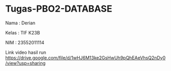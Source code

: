 # Tugas-PBO2-DATABASE

Nama  : Derian

Kelas : TIF K23B

NIM   : 23552011114

Link video hasil run
https://drive.google.com/file/d/1wHJ6M13ke2GsHwUh9pQhEAeVhsQ2nDy0/view?usp=sharing
